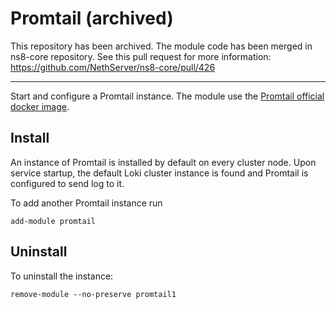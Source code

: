 # Promtail (archived)

This repository has been archived. The module code has been merged in ns8-core repository. See this pull request for more information: https://github.com/NethServer/ns8-core/pull/426

----

Start and configure a Promtail instance.
The module use the [Promtail official docker image](https://github.com/grafana/loki/releases).

## Install

An instance of Promtail is installed by default on every cluster node.
Upon service startup, the default Loki cluster instance is found and
Promtail is configured to send log to it.

To add another Promtail instance run

    add-module promtail

## Uninstall

To uninstall the instance:
```
remove-module --no-preserve promtail1
```
